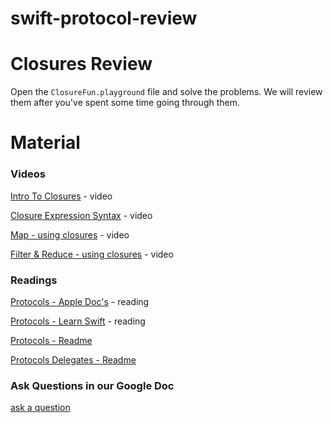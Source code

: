 # swift-protocol-review


# Closures Review

Open the `ClosureFun.playground` file and solve the problems. We will review them after you've spent some time going through them.


<blockquote class="imgur-embed-pub" lang="en" data-id="a/EGYyd"><a href="//imgur.com/EGYyd"></a></blockquote><script async src="//s.imgur.com/min/embed.js" charset="utf-8"></script>


# Material

### Videos

[Intro To Closures](https://youtu.be/bEOtJ1bC0nk) - video

[Closure Expression Syntax](https://youtu.be/JztqpRJ6fsw) - video

[Map - using closures](https://youtu.be/Q3wfJCfxhnw) - video

[Filter & Reduce - using closures](https://youtu.be/ievEyDNq2WU) - video


### Readings

[Protocols - Apple Doc's](https://developer.apple.com/library/content/documentation/Swift/Conceptual/Swift_Programming_Language/Protocols.html) - reading

[Protocols - Learn Swift](http://www.aidanf.net/learn-swift/protocols) - reading


[Protocols - Readme](https://github.com/learn-co-curriculum/swift-protocols-readme)

[Protocols Delegates - Readme](https://github.com/learn-co-curriculum/swift-protocolType-lab)


### Ask Questions in our Google Doc

[ask a question](https://docs.google.com/document/d/1KY92Vn20bAwT12woZuq_924s6mHlr7DNK5rHyfcgP5Q/edit?usp=sharing)
